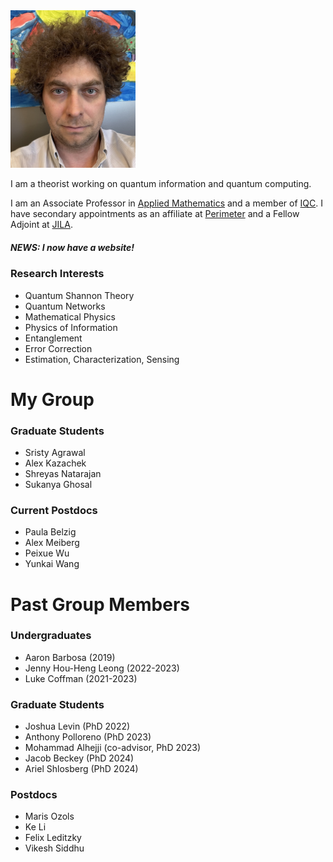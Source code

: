 



<img src="GSBS-Self.jpeg" alt="Profile Picture" width="200" >




I am a theorist working on quantum information and quantum computing. 

I am an Associate Professor in [Applied Mathematics](https://uwaterloo.ca/applied-mathematics/) and a member of [IQC](https://uwaterloo.ca/institute-for-quantum-computing).  I have secondary appointments as an affiliate at [Perimeter](https://perimeterinstitute.ca/) and a Fellow Adjoint at [JILA](https://jila.colorado.edu/). 
 

##### NEWS: I now have a website!

### Research Interests
- Quantum Shannon Theory
- Quantum Networks
- Mathematical Physics
- Physics of Information
- Entanglement
- Error Correction
- Estimation, Characterization, Sensing

# My Group

###  Graduate Students
- Sristy Agrawal
- Alex Kazachek
- Shreyas Natarajan
- Sukanya Ghosal


 
### Current Postdocs
- Paula Belzig
- Alex Meiberg
- Peixue Wu
- Yunkai Wang


# Past Group Members

### Undergraduates
- Aaron Barbosa (2019)
- Jenny Hou-Heng Leong (2022-2023)
- Luke Coffman (2021-2023)

###  Graduate Students
- Joshua Levin (PhD 2022)
- Anthony Polloreno (PhD 2023)
- Mohammad Alhejji (co-advisor, PhD 2023)
- Jacob Beckey (PhD 2024)
- Ariel Shlosberg (PhD 2024)

### Postdocs
- Maris Ozols
- Ke Li
- Felix Leditzky
- Vikesh Siddhu
  




